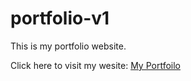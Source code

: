 # portfolio-v1
This is my portfolio website.
 
 Click here to visit my wesite: [My Portfoilo](https://deytulsi18.github.io/portfolio-v1/)
 
